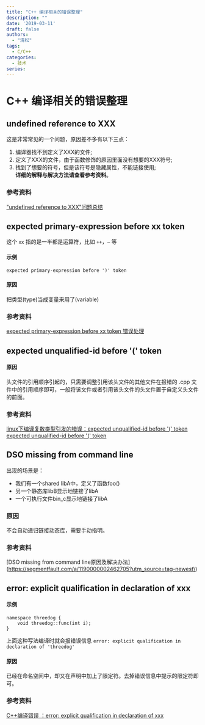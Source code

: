 ```yaml
---
title: "C++ 编译相关的错误整理"
description: ""
date: '2019-03-11'
draft: false
authors:
  - "清松"
tags:
  - C/C++
categories:
  - 技术
series:
---
```


# C++ 编译相关的错误整理

## undefined reference to XXX
这是非常常见的一个问题，原因差不多有以下三点：
1.  编译器找不到定义了XXX的文件;  
2.  定义了XXX的文件，由于函数修饰的原因里面没有想要的XXX符号;  
3.  找到了想要的符号，但是该符号是隐藏属性，不能链接使用;  
**详细的解释与解决方法请查看参考资料**。  

### 参考资料
["undefined reference to XXX"问题总结](https://zhuanlan.zhihu.com/p/81681440)  

## expected primary-expression before xx token
这个 `xx` 指的是一半都是运算符，比如 `++`，`—` 等  

#### 示例
`expected primary-expression before ')' token`

#### 原因
把类型(type)当成变量来用了(variable)  

### 参考资料
[expected primary-expression before xx token 错误处理](https://www.cnblogs.com/MartinLwx/p/12533140.html)

## expected unqualified-id before '(' token
#### 原因
头文件的引用顺序引起的，只需要调整引用该头文件的其他文件在报错的 .cpp 文件中的引用顺序即可，一般将该文件或者引用该头文件的头文件置于自定义头文件的前面。

### 参考资料
[linux下编译复数类型引发的错误：expected unqualified-id before '(' token](https://www.cnblogs.com/yeahgis/archive/2012/12/25/2831932.html)  
[expected unqualified-id before '(' token](https://blog.csdn.net/haidonglin/article/details/78810264)

## DSO missing from command line 
出现的场景是：  
- 我们有一个shared libA中，定义了函数foo()  
- 另一个静态库libB显示地链接了libA  
- 一个可执行文件bin_c显示地链接了libA  

### 原因
不会自动递归链接动态库，需要手动指明。 

### 参考资料 
[DSO missing from command line原因及解决办法](https://segmentfault.com/a/1190000002462705?utm_source=tag-newest\)

## error: explicit qualification in declaration of xxx
#### 示例
```
namespace threedog {
    void threedog::func(int i);
}
```
上面这种写法编译时就会报错误信息 `error: explicit qualification in declaration of 'threedog' `

#### 原因
已经在命名空间中，却又在声明中加上了限定符。去掉错误信息中提示的限定符即可。

### 参考资料
[C++编译错误 ：error: explicit qualification in declaration of xxx](https://blog.csdn.net/Three_dog/article/details/96133220)  
